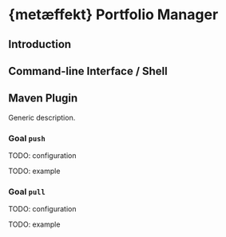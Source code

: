 # {metæffekt} Portfolio Manager

## Introduction

## Command-line Interface / Shell

## Maven Plugin

Generic description.

### Goal `push`

TODO: configuration

TODO: example

### Goal `pull`

TODO: configuration

TODO: example
